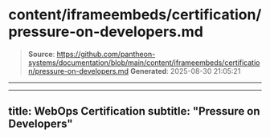 # content/iframeembeds/certification/pressure-on-developers.md

> **Source**: https://github.com/pantheon-systems/documentation/blob/main/content/iframeembeds/certification/pressure-on-developers.md
> **Generated**: 2025-08-30 21:05:21

---

---
title: WebOps Certification
subtitle: "Pressure on Developers"
---

<Partial file="certification-guide/pressure-on-developers.md" />
